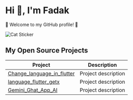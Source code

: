 #              Hi 👋, I'm Fadak

🌟 Welcome to my GitHub profile! 🌟

![Cat Sticker](https://encrypted-tbn0.gstatic.com/images?q=tbn:ANd9GcSiIPFOOZsocC0BVfVS0PF3r9Hb45JVa3H12g&s)

## My Open Source Projects

| Project | Description |
| --- | --- |
| [Change_language_in_flutter](link-to-project) | Project description |
| [language_flutter_getx](link-to-project) | Project description |
| [Gemini_Ghat_App_AI](link-to-project) | Project description |
